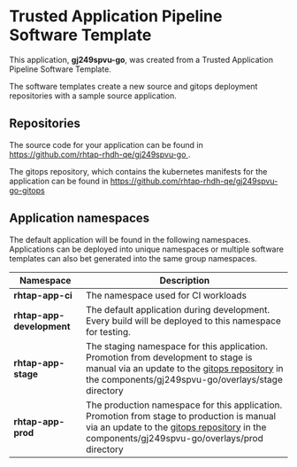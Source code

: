 # Trusted Application Pipeline Software Template

This application, **gj249spvu-go**, was created from a Trusted Application Pipeline Software Template.

The software templates create a new source and gitops deployment repositories with a sample source application. 

## Repositories

The source code for your application can be found in [https://github.com/rhtap-rhdh-qe/gj249spvu-go ](https://github.com/rhtap-rhdh-qe/gj249spvu-go ).
 
The gitops repository, which contains the kubernetes manifests for the application can be found in 
[https://github.com/rhtap-rhdh-qe/gj249spvu-go-gitops ](https://github.com/rhtap-rhdh-qe/gj249spvu-go-gitops ) 

## Application namespaces 

The default application will be found in the following namespaces. Applications can be deployed into unique namespaces or multiple software templates can also bet generated into the same group namespaces.  

|  Namespace   |  Description   |  
| -------- | -------- |
| **rhtap-app-ci** | The namespace used for CI workloads |
| **rhtap-app-development** | The default application during development. Every build will be deployed to this namespace for testing. |
| **rhtap-app-stage** | The staging namespace for this application. Promotion from development to stage is manual via an update to the [gitops repository](https://github.com/rhtap-rhdh-qe/gj249spvu-go-gitops ) in the components/gj249spvu-go/overlays/stage directory |
| **rhtap-app-prod** | The production namespace for this application. Promotion from stage to production is manual via an update to the [gitops repository](https://github.com/rhtap-rhdh-qe/gj249spvu-go-gitops ) in the components/gj249spvu-go/overlays/prod directory |